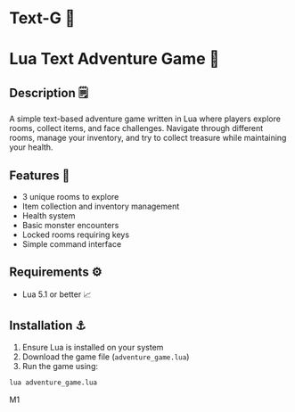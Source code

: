 # Text-G 🌙

# Lua Text Adventure Game 🎱

## Description 🗒️
A simple text-based adventure game written in Lua where players explore rooms, collect items, and face challenges. Navigate through different rooms, manage your inventory, and try to collect treasure while maintaining your health.

## Features 👾
- 3 unique rooms to explore
- Item collection and inventory management
- Health system
- Basic monster encounters
- Locked rooms requiring keys
- Simple command interface

## Requirements ⚙️
- Lua 5.1 or better 📈 

## Installation ⚓
1. Ensure Lua is installed on your system
2. Download the game file (`adventure_game.lua`)
3. Run the game using:
```bash
lua adventure_game.lua 
```
M1